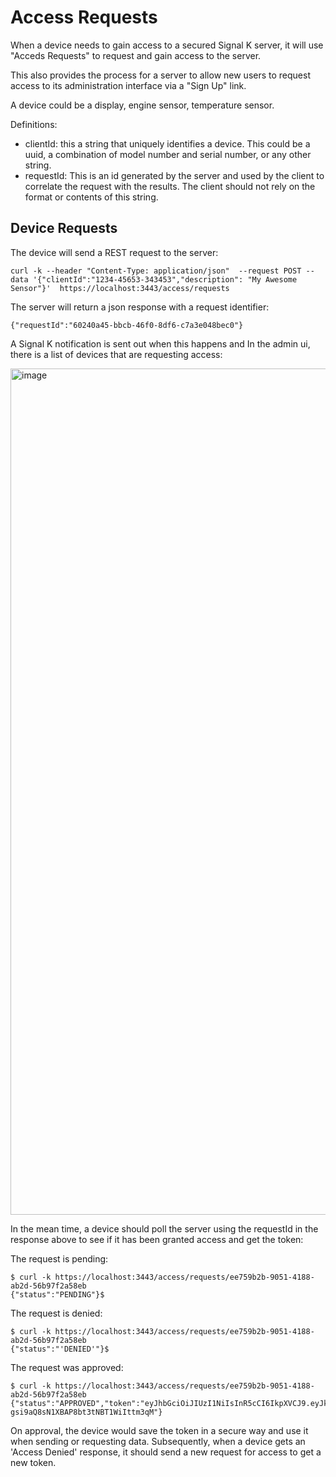 # Access Requests

When a device needs to gain access to a secured Signal K server, it will use "Acceds Requests" to request and gain access to the server.

This also provides the process for a server to allow new users to request access to its administration interface via a "Sign Up" link.

A device could be a display, engine sensor, temperature sensor.

Definitions:
* clientId: this a string that uniquely identifies a device. This could be a uuid, a combination of model number and serial number, or any other string.
* requestId: This is an id generated by the server and used by the client to correlate the request with the results. The client should not rely on the format or contents of this string.

## Device Requests
The device will send a REST request to the server:

`curl -k --header "Content-Type: application/json"  --request POST --data '{"clientId":"1234-45653-343453","description": "My Awesome Sensor"}'  https://localhost:3443/access/requests`

The server will return a json response with a request identifier:

`{"requestId":"60240a45-bbcb-46f0-8df6-c7a3e048bec0"}`

A Signal K notification is sent out when this happens and In the admin ui, there is a list of devices that are requesting access:

<img width="1354" alt="image" src="https://user-images.githubusercontent.com/7853683/45527333-feadec80-b7a8-11e8-8307-cebab640ea20.png">

In the mean time, a device should poll the server using the requestId in the response above to see if it has been granted access and get the token:

The request is pending:
```
$ curl -k https://localhost:3443/access/requests/ee759b2b-9051-4188-ab2d-56b97f2a58eb
{"status":"PENDING"}$ 
```

The request is denied:

```
$ curl -k https://localhost:3443/access/requests/ee759b2b-9051-4188-ab2d-56b97f2a58eb
{"status":"'DENIED'"}$ 
```

The request was approved:

```
$ curl -k https://localhost:3443/access/requests/ee759b2b-9051-4188-ab2d-56b97f2a58eb
{"status":"APPROVED","token":"eyJhbGciOiJIUzI1NiIsInR5cCI6IkpXVCJ9.eyJkZXZpY2UiOiIxMjM0LTQ1NjUzLTM0MzQ1MyIsImlhdCI6MTUzNjg4NDY5MSwiZXhwIjoxNTY4NDQyMjkxfQ.5wypdKin5Q-gsi9aQ8sN1XBAP8bt3tNBT1WiIttm3qM"}
```

On approval, the device would save the token in a secure way and use it when sending or requesting data. Subsequently, when a device gets an 'Access Denied' response, it should send a new request for access to get a new token.

